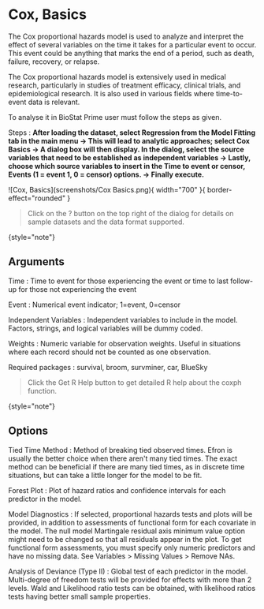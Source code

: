 # Cox, Basics

The Cox proportional hazards model is used to analyze and interpret the effect of several variables on the time it takes for a particular event to occur. This event could be anything that marks the end of a period, such as death, failure, recovery, or relapse.

The Cox proportional hazards model is extensively used in medical research, particularly in studies of treatment efficacy, clinical trials, and epidemiological research. It is also used in various fields where time-to-event data is relevant.

To analyse it in BioStat Prime user must follow the steps as given.

Steps
: __After loading the dataset, select Regression from the Model Fitting tab in the main menu -> This will lead to analytic approaches; select Cox Basics -> A dialog box will then display. In the dialog, select the source variables that need to be established as independent variables -> Lastly, choose which source variables to insert in the Time to event or censor, Events (1 = event 1, 0 = censor) options. -> Finally execute.__

![Cox, Basics](screenshots/Cox Basics.png){ width="700" }{ border-effect="rounded" }

>Click on the ? button on the top right of the dialog for details on sample datasets and the data format supported.
> 
{style="note"}

## Arguments

Time
: Time to event for those experiencing the event or time to last follow-up for those not experiencing the event

Event
: Numerical event indicator; 1=event, 0=censor

Independent Variables
: Independent variables to include in the model. Factors, strings, and logical variables will be dummy coded.

Weights
: Numeric variable for observation weights. Useful in situations where each record should not be counted as one observation.

Required packages
: survival, broom, survminer, car, BlueSky

>Click the Get R Help button to get detailed R help about the coxph function.
>
{style="note"}

## Options

Tied Time Method
: Method of breaking tied observed times. Efron is usually the better choice when there aren't many tied times. The exact method can be beneficial if there are many tied times, as in discrete time situations, but can take a little longer for the model to be fit.

Forest Plot
: Plot of hazard ratios and confidence intervals for each predictor in the model.

Model Diagnostics
: If selected, proportional hazards tests and plots will be provided, in addition to assessments of functional form for each covariate in the model. The null model Martingale residual axis minimum value option might need to be changed so that all residuals appear in the plot. To get functional form assessments, you must specify only numeric predictors and have no missing data. See Variables > Missing Values > Remove NAs.

Analysis of Deviance (Type II)
: Global test of each predictor in the model. Multi-degree of freedom tests will be provided for effects with more than 2 levels. Wald and Likelihood ratio tests can be obtained, with likelihood ratios tests having better small sample properties.
